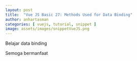 ```yaml
---
layout: post
title:  "Vue JS Basic 27: Methods Used for Data Binding"
author: anhartasman
categories: [ vuejs, tutorial, snippet ]
image: assets/images/snippetVueJS.png
---
```

Belajar data binding

<script src="https://gist.github.com/anhartasman/36088bc50f93b76f1ceb3ab681f9e0ff.js"></script>

Semoga bermanfaat